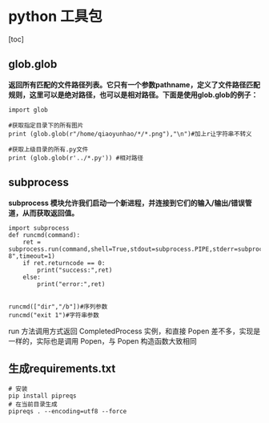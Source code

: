 # python 工具包
[toc]
## glob.glob
**返回所有匹配的文件路径列表。它只有一个参数pathname，定义了文件路径匹配规则，这里可以是绝对路径，也可以是相对路径。下面是使用glob.glob的例子：**
```
import glob

#获取指定目录下的所有图片
print (glob.glob(r"/home/qiaoyunhao/*/*.png"),"\n")#加上r让字符串不转义

#获取上级目录的所有.py文件
print (glob.glob(r'../*.py')) #相对路径
```
## subprocess
**subprocess 模块允许我们启动一个新进程，并连接到它们的输入/输出/错误管道，从而获取返回值。**
```
import subprocess
def runcmd(command):
    ret = subprocess.run(command,shell=True,stdout=subprocess.PIPE,stderr=subprocess.PIPE,encoding="utf-8",timeout=1)
    if ret.returncode == 0:
        print("success:",ret)
    else:
        print("error:",ret)


runcmd(["dir","/b"])#序列参数
runcmd("exit 1")#字符串参数
```
run 方法调用方式返回 CompletedProcess 实例，和直接 Popen 差不多，实现是一样的，实际也是调用 Popen，与 Popen 构造函数大致相同

## 生成requirements.txt
```
# 安装
pip install pipreqs
# 在当前目录生成
pipreqs . --encoding=utf8 --force
```